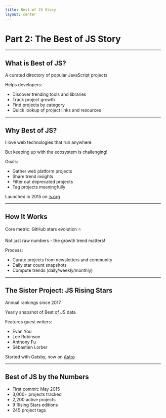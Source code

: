 ```yaml
---
title: Best of JS Story
layout: center
---
```


# Part 2: The Best of JS Story

---

## What is Best of JS?

A curated directory of popular JavaScript projects

Helps developers:
- Discover trending tools and libraries
- Track project growth
- Find projects by category
- Quick lookup of project links and resources

---

## Why Best of JS?

I love web technologies that run anywhere

But keeping up with the ecosystem is challenging!

Goals:
- Gather web platform projects
- Share trend insights
- Filter out deprecated projects
- Tag projects meaningfully

Launched in 2015 on [js.org](https://js.org)

---

## How It Works

Core metric: GitHub stars evolution ⭐

Not just raw numbers - the growth trend matters!

Process:
- Curate projects from newsletters and community
- Daily star count snapshots
- Compute trends (daily/weekly/monthly)

---

## The Sister Project: JS Rising Stars

Annual rankings since 2017

Yearly snapshot of Best of JS data

Features guest writers:
- Evan You
- Lee Robinson
- Anthony Fu
- Sébastien Lorber

Started with Gatsby, now on [Astro](https://astro.build/)

---

## Best of JS by the Numbers

- First commit: May 2015
- 3,000+ projects tracked
- 2,200 active projects
- 9 Rising Stars editions
- 245 project tags
